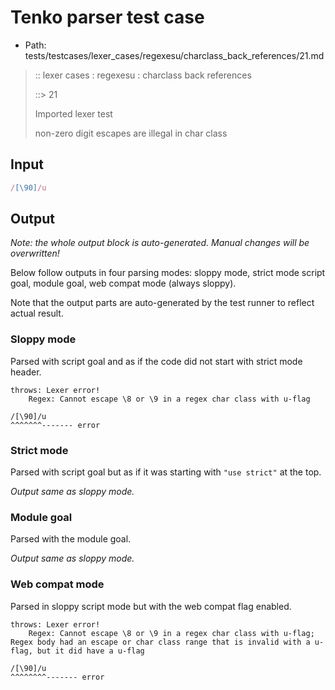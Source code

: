 # Tenko parser test case

- Path: tests/testcases/lexer_cases/regexesu/charclass_back_references/21.md

> :: lexer cases : regexesu : charclass back references
>
> ::> 21
>
> Imported lexer test
>
> non-zero digit escapes are illegal in char class


## Input

`````js
/[\90]/u
`````

## Output

_Note: the whole output block is auto-generated. Manual changes will be overwritten!_

Below follow outputs in four parsing modes: sloppy mode, strict mode script goal, module goal, web compat mode (always sloppy).

Note that the output parts are auto-generated by the test runner to reflect actual result.

### Sloppy mode

Parsed with script goal and as if the code did not start with strict mode header.

`````
throws: Lexer error!
    Regex: Cannot escape \8 or \9 in a regex char class with u-flag

/[\90]/u
^^^^^^^------- error
`````

### Strict mode

Parsed with script goal but as if it was starting with `"use strict"` at the top.

_Output same as sloppy mode._

### Module goal

Parsed with the module goal.

_Output same as sloppy mode._

### Web compat mode

Parsed in sloppy script mode but with the web compat flag enabled.

`````
throws: Lexer error!
    Regex: Cannot escape \8 or \9 in a regex char class with u-flag; Regex body had an escape or char class range that is invalid with a u-flag, but it did have a u-flag

/[\90]/u
^^^^^^^^------- error
`````

